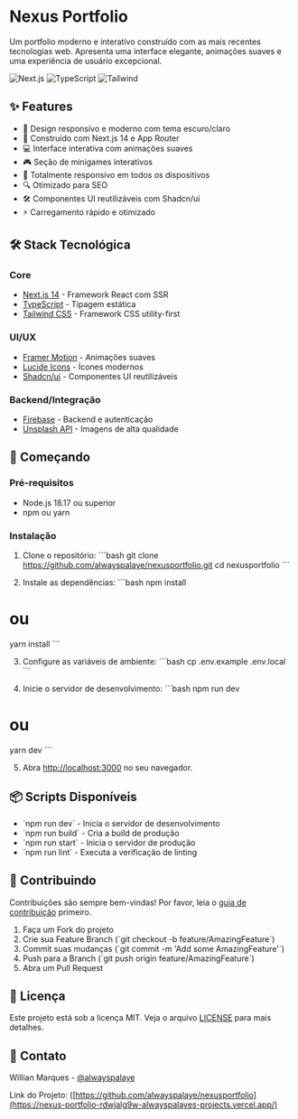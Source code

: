 # Nexus Portfolio

Um portfolio moderno e interativo construído com as mais recentes tecnologias web. Apresenta uma interface elegante, animações suaves e uma experiência de usuário excepcional.

![Next.js](https://img.shields.io/badge/Next.js-14-black)
![TypeScript](https://img.shields.io/badge/TypeScript-5-blue)
![Tailwind](https://img.shields.io/badge/Tailwind-3-38bdf8)

## ✨ Features

- 🎨 Design responsivo e moderno com tema escuro/claro
- 🚀 Construído com Next.js 14 e App Router
- 💻 Interface interativa com animações suaves
- 🎮 Seção de minigames interativos
- 📱 Totalmente responsivo em todos os dispositivos
- 🔍 Otimizado para SEO
- 🛠️ Componentes UI reutilizáveis com Shadcn/ui
- ⚡ Carregamento rápido e otimizado

## 🛠️ Stack Tecnológica

### Core
- [Next.js 14](https://nextjs.org/) - Framework React com SSR
- [TypeScript](https://www.typescriptlang.org/) - Tipagem estática
- [Tailwind CSS](https://tailwindcss.com/) - Framework CSS utility-first

### UI/UX
- [Framer Motion](https://www.framer.com/motion/) - Animações suaves
- [Lucide Icons](https://lucide.dev/) - Ícones modernos
- [Shadcn/ui](https://ui.shadcn.com/) - Componentes UI reutilizáveis

### Backend/Integração
- [Firebase](https://firebase.google.com/) - Backend e autenticação
- [Unsplash API](https://unsplash.com/developers) - Imagens de alta qualidade

## 🚀 Começando

### Pré-requisitos
- Node.js 18.17 ou superior
- npm ou yarn

### Instalação

1. Clone o repositório:
\`\`\`bash
git clone https://github.com/alwayspalaye/nexusportfolio.git
cd nexusportfolio
\`\`\`

2. Instale as dependências:
\`\`\`bash
npm install
# ou
yarn install
\`\`\`

3. Configure as variáveis de ambiente:
\`\`\`bash
cp .env.example .env.local
\`\`\`

4. Inicie o servidor de desenvolvimento:
\`\`\`bash
npm run dev
# ou
yarn dev
\`\`\`

5. Abra [http://localhost:3000](http://localhost:3000) no seu navegador.

## 📦 Scripts Disponíveis

- \`npm run dev\` - Inicia o servidor de desenvolvimento
- \`npm run build\` - Cria a build de produção
- \`npm run start\` - Inicia o servidor de produção
- \`npm run lint\` - Executa a verificação de linting

## 🤝 Contribuindo

Contribuições são sempre bem-vindas! Por favor, leia o [guia de contribuição](CONTRIBUTING.md) primeiro.

1. Faça um Fork do projeto
2. Crie sua Feature Branch (\`git checkout -b feature/AmazingFeature\`)
3. Commit suas mudanças (\`git commit -m 'Add some AmazingFeature'\`)
4. Push para a Branch (\`git push origin feature/AmazingFeature\`)
5. Abra um Pull Request

## 📝 Licença

Este projeto está sob a licença MIT. Veja o arquivo [LICENSE](LICENSE) para mais detalhes.

## 📧 Contato

Willian Marques - [@alwayspalaye](https://www.linkedin.com/in/marqueswillian/)

Link do Projeto: ([https://github.com/alwayspalaye/nexusportfolio](https://nexus-portfolio-rdwjalg9w-alwayspalayes-projects.vercel.app/)
